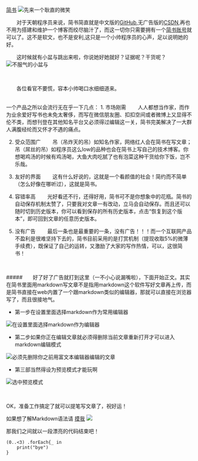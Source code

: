 [简书](jianshu.com)
![先来一个耿直的微笑](http://upload-images.jianshu.io/upload_images/2484273-fb6fd032ee11dc03.jpeg?imageMogr2/auto-orient/strip%7CimageView2/2/w/1240)
<br />

    对于天朝程序员来说，简书简直就是中文版的[GitHub](www.github.com),无广告版的[CSDN](http://www.csdn.net),再也不用为搭建和维护一个博客而绞尽脑汁了，而这一切你只需要拥有一个[简书账号](http://www.jianshu.com/sign_up)就可以了。这不是软文，也不是安利,这只是一个小帅程序员的心声，足以说明她的好。
<br>

   这时候就有小盆与跳出来啦，你说她好她就好？证据呢？干货呢？
![不服气的小盆与](http://upload-images.jianshu.io/upload_images/2484273-1afd138c94096d72.jpg?imageMogr2/auto-orient/strip%7CimageView2/2/w/1240)

<br />


   各位看官不要慌，容本小帅喝口水细细道来。


<br />
一个产品之所以会流行无在乎一下几点：
1.  市场刚需
  人人都想当作家，而作为业余爱好写书也未免太奢侈，而写在微信朋友圈、扣扣空间或者微博上又显得不伦不类，而想刊登在其他知名平台又必须得过编辑这一关，简书完美解决了一大群人满腹经纶而又怀才不遇的痛点。

2.  受众范围广
  吊（吊炸天的吊）如知名作家，网络红人会在简书在写文章；吊（屌丝的吊）如程序员这么low的品种也会在简书上写自己的技术博客。你想喝鸡汤的时候有鸡汤喝，大鱼大肉吃腻了也有泡菜这种干货给你下饭，岂不乐哉。
3. 友好的界面
  这有什么好说的，这就是一个看颜值的社会！简约而不简单（怎么好像在哪听过），这就是简书。

4. 容错率高
  光好看还不行，还得好用，简书可不是你想象中的花瓶。简书的自动保存机制太赞了，只要我对文章一有改动，立马会自动保存。而且还可以随时切到历史版本，你可以看到保存的所有历史版本，点击“恢复到这个版本”，即可回到文章的任意历史版本。

5. 没有广告
  最后一条也是最重要的一条，没有广告！！！而一个互联网产品不盈利是很难坚持下去的，简书目前采用的是打赏机制（提现收取5%的微薄手续费），既保证了自己的运转，又激励了大家的写作热情，可以，这很简书！
<br />

#####  好了好了广告就打到这里（一不小心说漏嘴啦），下面开始正文。其实在简书里面用markdown写文章不是指用markdown这个软件写好文章再上传，而是简书直接在web内置了一个跟markdown类似的编辑器，那就可以直接在浏览器写了，而且很接地气。
<br />
* 第一步在设置里面选择markdown作为常用编辑器


![在设置里面选择markdown作为编辑器](http://upload-images.jianshu.io/upload_images/2484273-96866f7b709c4513.jpg?imageMogr2/auto-orient/strip%7CimageView2/2/w/1240)
<br />
* 第二步如果你正在编辑文章就必须得删除当前文章重新打开才可以进入markdown编辑模式


![必须先删除你之前用富文本编辑器编辑的文章](http://upload-images.jianshu.io/upload_images/2484273-28e29da81c6e7cd2.jpg?imageMogr2/auto-orient/strip%7CimageView2/2/w/1240)
<br />
 * 第三部当然得设为预览模式才能玩啊



![选中预览模式](http://upload-images.jianshu.io/upload_images/2484273-8cf8b178a8044c81.jpg?imageMogr2/auto-orient/strip%7CimageView2/2/w/1240)

<br />

OK，准备工作搞定了就可以提笔写文章了，祝好运！

如果想了解Markdown语法请 [摸我](http://www.jianshu.com/p/fbf150ed04da)
![](http://upload-images.jianshu.io/upload_images/2484273-fb6fd032ee11dc03.jpeg?imageMogr2/auto-orient/strip%7CimageView2/2/w/1240)
<br />

那我们之间就以一段漂亮的代码结束吧！
```
(0..<3) .forEach{_ in
    print("bye")
}

```